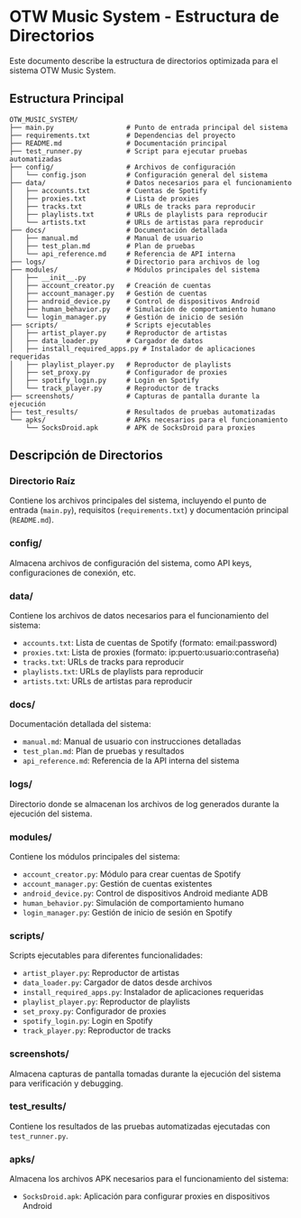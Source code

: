 # OTW Music System - Estructura de Directorios

Este documento describe la estructura de directorios optimizada para el sistema OTW Music System.

## Estructura Principal

```
OTW_MUSIC_SYSTEM/
├── main.py                  # Punto de entrada principal del sistema
├── requirements.txt         # Dependencias del proyecto
├── README.md                # Documentación principal
├── test_runner.py           # Script para ejecutar pruebas automatizadas
├── config/                  # Archivos de configuración
│   └── config.json          # Configuración general del sistema
├── data/                    # Datos necesarios para el funcionamiento
│   ├── accounts.txt         # Cuentas de Spotify
│   ├── proxies.txt          # Lista de proxies
│   ├── tracks.txt           # URLs de tracks para reproducir
│   ├── playlists.txt        # URLs de playlists para reproducir
│   └── artists.txt          # URLs de artistas para reproducir
├── docs/                    # Documentación detallada
│   ├── manual.md            # Manual de usuario
│   ├── test_plan.md         # Plan de pruebas
│   └── api_reference.md     # Referencia de API interna
├── logs/                    # Directorio para archivos de log
├── modules/                 # Módulos principales del sistema
│   ├── __init__.py
│   ├── account_creator.py   # Creación de cuentas
│   ├── account_manager.py   # Gestión de cuentas
│   ├── android_device.py    # Control de dispositivos Android
│   ├── human_behavior.py    # Simulación de comportamiento humano
│   └── login_manager.py     # Gestión de inicio de sesión
├── scripts/                 # Scripts ejecutables
│   ├── artist_player.py     # Reproductor de artistas
│   ├── data_loader.py       # Cargador de datos
│   ├── install_required_apps.py # Instalador de aplicaciones requeridas
│   ├── playlist_player.py   # Reproductor de playlists
│   ├── set_proxy.py         # Configurador de proxies
│   ├── spotify_login.py     # Login en Spotify
│   └── track_player.py      # Reproductor de tracks
├── screenshots/             # Capturas de pantalla durante la ejecución
├── test_results/            # Resultados de pruebas automatizadas
└── apks/                    # APKs necesarios para el funcionamiento
    └── SocksDroid.apk       # APK de SocksDroid para proxies
```

## Descripción de Directorios

### Directorio Raíz
Contiene los archivos principales del sistema, incluyendo el punto de entrada (`main.py`), requisitos (`requirements.txt`) y documentación principal (`README.md`).

### config/
Almacena archivos de configuración del sistema, como API keys, configuraciones de conexión, etc.

### data/
Contiene los archivos de datos necesarios para el funcionamiento del sistema:
- `accounts.txt`: Lista de cuentas de Spotify (formato: email:password)
- `proxies.txt`: Lista de proxies (formato: ip:puerto:usuario:contraseña)
- `tracks.txt`: URLs de tracks para reproducir
- `playlists.txt`: URLs de playlists para reproducir
- `artists.txt`: URLs de artistas para reproducir

### docs/
Documentación detallada del sistema:
- `manual.md`: Manual de usuario con instrucciones detalladas
- `test_plan.md`: Plan de pruebas y resultados
- `api_reference.md`: Referencia de la API interna del sistema

### logs/
Directorio donde se almacenan los archivos de log generados durante la ejecución del sistema.

### modules/
Contiene los módulos principales del sistema:
- `account_creator.py`: Módulo para crear cuentas de Spotify
- `account_manager.py`: Gestión de cuentas existentes
- `android_device.py`: Control de dispositivos Android mediante ADB
- `human_behavior.py`: Simulación de comportamiento humano
- `login_manager.py`: Gestión de inicio de sesión en Spotify

### scripts/
Scripts ejecutables para diferentes funcionalidades:
- `artist_player.py`: Reproductor de artistas
- `data_loader.py`: Cargador de datos desde archivos
- `install_required_apps.py`: Instalador de aplicaciones requeridas
- `playlist_player.py`: Reproductor de playlists
- `set_proxy.py`: Configurador de proxies
- `spotify_login.py`: Login en Spotify
- `track_player.py`: Reproductor de tracks

### screenshots/
Almacena capturas de pantalla tomadas durante la ejecución del sistema para verificación y debugging.

### test_results/
Contiene los resultados de las pruebas automatizadas ejecutadas con `test_runner.py`.

### apks/
Almacena los archivos APK necesarios para el funcionamiento del sistema:
- `SocksDroid.apk`: Aplicación para configurar proxies en dispositivos Android
